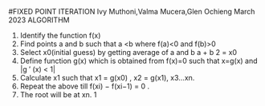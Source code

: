 
#FIXED POINT ITERATION
Ivy Muthoni,Valma Mucera,Glen Ochieng
March 2023
ALGORITHM
1. Identify the function f(x)
2. Find points a and b such that a <b where f(a)<0 and f(b)>0
3. Select x0(initial guess) by getting average of a and b
a + b
2
= x0
4. Define function g(x) which is obtained from f(x)=0 such that x=g(x) and
|g
′
(x) < 1|
5. Calculate x1 such that x1 = g(x0) , x2 = g(x1), x3...xn.
6. Repeat the above till
f(xi) − f(xi−1) = 0
.
7. The root will be at xn.
1

